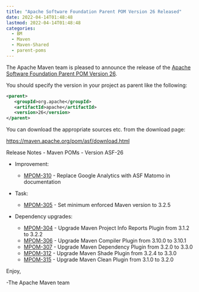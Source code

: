 ```yaml
---
title: "Apache Software Foundation Parent POM Version 26 Released"
date: 2022-04-14T01:48:48
lastmod: 2022-04-14T01:48:48
categories:
  - BM
  - Maven
  - Maven-Shared
  - parent-poms
---
```

The Apache Maven team is pleased to announce the release of the 
[Apache Software Foundation Parent POM Version 26](https://maven.apache.org/pom/asf/).

You should specify the version in your project as parent like the following:

```xml
<parent>
   <groupId>org.apache</groupId>
   <artifactId>apache</artifactId>
   <version>26</version>
</parent>
```
You can download the appropriate sources etc. from the download page:

https://maven.apache.org/pom/asf/download.html


<!-- more -->

Release Notes - Maven POMs - Version ASF-26

* Improvement:
 
  * [MPOM-310](https://issues.apache.org/jira/browse/MPOM-310) - Replace Google Analytics with ASF Matomo in documentation

* Task:
 
  * [MPOM-305](https://issues.apache.org/jira/browse/MPOM-305) - Set minimum enforced Maven version to 3.2.5

* Dependency upgrades:
 
  * [MPOM-304](https://issues.apache.org/jira/browse/MPOM-304) - Upgrade Maven Project Info Reports Plugin from 3.1.2 to 3.2.2
  * [MPOM-306](https://issues.apache.org/jira/browse/MPOM-306) - Upgrade Maven Compiler Plugin from 3.10.0 to 3.10.1
  * [MPOM-307](https://issues.apache.org/jira/browse/MPOM-307) - Upgrade Maven Dependency Plugin from 3.2.0 to 3.3.0
  * [MPOM-312](https://issues.apache.org/jira/browse/MPOM-312) - Upgrade Maven Shade Plugin from 3.2.4 to 3.3.0
  * [MPOM-315](https://issues.apache.org/jira/browse/MPOM-315) - Upgrade Maven Clean Plugin from 3.1.0 to 3.2.0

Enjoy,
    
-The Apache Maven team
